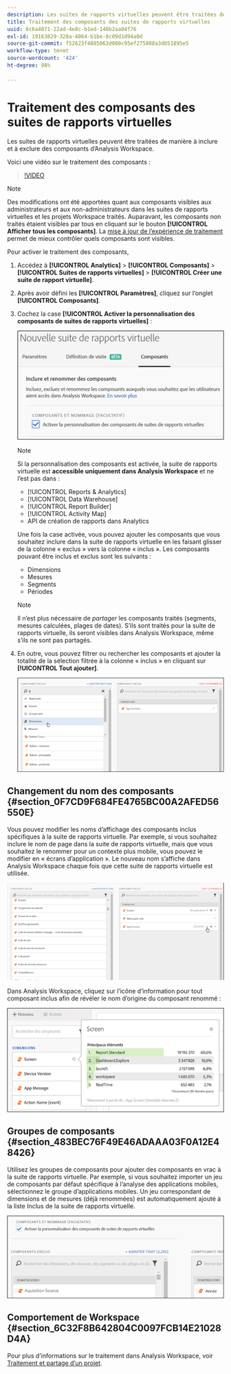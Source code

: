 ```yaml
---
description: Les suites de rapports virtuelles peuvent être traitées de manière à inclure et à exclure des composants d’Analysis Workspace.
title: Traitement des composants des suites de rapports virtuelles
uuid: 6c6a4071-22ad-4e8c-b1ed-140b2aa04f76
exl-id: 19163829-328a-4064-b1be-8c09d1d94a0d
source-git-commit: f52623f4885063d080c95ef275808a3d051895e5
workflow-type: tm+mt
source-wordcount: '424'
ht-degree: 98%

---
```


# Traitement des composants des suites de rapports virtuelles

Les suites de rapports virtuelles peuvent être traitées de manière à inclure et à exclure des composants d’Analysis Workspace.

Voici une vidéo sur le traitement des composants :

>[!VIDEO](https://video.tv.adobe.com/v/23544/?quality=12)

>[!NOTE]
>
>Des modifications ont été apportées quant aux composants visibles aux administrateurs et aux non-administrateurs dans les suites de rapports virtuelles et les projets Workspace traités. Auparavant, les composants non traités étaient visibles par tous en cliquant sur le bouton **[!UICONTROL Afficher tous les composants]**. La [mise à jour de l’expérience de traitement](/help/analyze/analysis-workspace/curate-share/curate.md) permet de mieux contrôler quels composants sont visibles.

Pour activer le traitement des composants,

1. Accédez à **[!UICONTROL Analytics]** > **[!UICONTROL Composants]** > **[!UICONTROL Suites de rapports virtuelles]** > **[!UICONTROL Créer une suite de rapport virtuelle]**.
1. Après avoir défini les **[!UICONTROL Paramètres]**, cliquez sur l’onglet **[!UICONTROL Composants]**.

1. Cochez la case **[!UICONTROL Activer la personnalisation des composants de suites de rapports virtuelles]** :

   ![](assets/vrs-enable.png)

   >[!NOTE]
   >
   >Si la personnalisation des composants est activée, la suite de rapports virtuelle est **accessible uniquement dans Analysis Workspace** et ne l’est pas dans :
   >
   >* [!UICONTROL Reports &amp; Analytics]
   >* [!UICONTROL Data Warehouse]
   >* [!UICONTROL Report Builder]
   >* [!UICONTROL Activity Map]
   >* API de création de rapports dans Analytics


   Une fois la case activée, vous pouvez ajouter les composants que vous souhaitez inclure dans la suite de rapports virtuelle en les faisant glisser de la colonne « exclus » vers la colonne « inclus ». Les composants pouvant être inclus et exclus sont les suivants :

   * Dimensions
   * Mesures
   * Segments
   * Périodes

   >[!NOTE]
   >
   >Il n’est plus nécessaire de *partager* les composants traités (segments, mesures calculées, plages de dates). S’ils sont traités pour la suite de rapports virtuelle, ils seront visibles dans Analysis Workspace, même s’ils ne sont pas partagés.

1. En outre, vous pouvez filtrer ou rechercher les composants et ajouter la totalité de la sélection filtrée à la colonne « inclus » en cliquant sur **[!UICONTROL Tout ajouter]**.

   ![](assets/vrs-add-all.png)

## Changement du nom des composants {#section_0F7CD9F684FE4765BC00A2AFED56550E}

Vous pouvez modifier les noms d’affichage des composants inclus spécifiques à la suite de rapports virtuelle. Par exemple, si vous souhaitez inclure le nom de page dans la suite de rapports virtuelle, mais que vous souhaitez le renommer pour un contexte plus mobile, vous pouvez le modifier en « écrans d’application ». Le nouveau nom s’affiche dans Analysis Workspace chaque fois que cette suite de rapports virtuelle est utilisée.

![](assets/vrs-rename-component.png)

Dans Analysis Workspace, cliquez sur l’icône d’information pour tout composant inclus afin de révéler le nom d’origine du composant renommé :

![](assets/vrs-aw-renamed.png)

## Groupes de composants  {#section_483BEC76F49E46ADAAA03F0A12E48426}

Utilisez les groupes de composants pour ajouter des composants en vrac à la suite de rapports virtuelle. Par exemple, si vous souhaitez importer un jeu de composants par défaut spécifique à l’analyse des applications mobiles, sélectionnez le groupe d’applications mobiles. Un jeu correspondant de dimensions et de mesures (déjà renommées) est automatiquement ajouté à la liste Inclus de la suite de rapports virtuelle.

![](assets/vrs-comp-grp.png)

## Comportement de Workspace  {#section_6C32F8B642804C0097FCB14E21028D4A}

Pour plus d’informations sur le traitement dans Analysis Workspace, voir [Traitement et partage d’un projet](https://experienceleague.adobe.com/docs/analytics/analyze/analysis-workspace/curate-share/curate.html?lang=fr).
